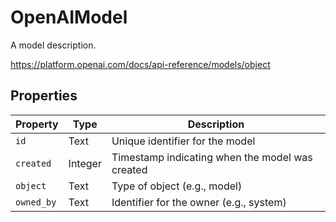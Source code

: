 # OpenAIModel

A model description.

https://platform.openai.com/docs/api-reference/models/object

## Properties

| Property   | Type   | Description                 |
|------------|--------|-----------------------------|
| `id`         | Text   | Unique identifier for the model |
| `created`    | Integer| Timestamp indicating when the model was created |
| `object`     | Text   | Type of object (e.g., model) |
| `owned_by`   | Text   | Identifier for the owner (e.g., system) |
